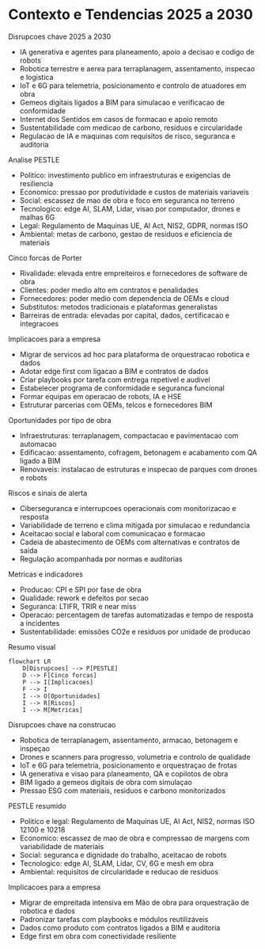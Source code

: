 # Contexto e Tendencias 2025 a 2030

Disrupcoes chave 2025 a 2030
- IA generativa e agentes para planeamento, apoio a decisao e codigo de robots
- Robotica terrestre e aerea para terraplanagem, assentamento, inspecao e logistica
- IoT e 6G para telemetria, posicionamento e controlo de atuadores em obra
- Gemeos digitais ligados a BIM para simulacao e verificacao de conformidade
- Internet dos Sentidos em casos de formacao e apoio remoto
- Sustentabilidade com medicao de carbono, residuos e circularidade
- Regulacao de IA e maquinas com requisitos de risco, seguranca e auditoria

Analise PESTLE
- Politico: investimento publico em infraestruturas e exigencias de resiliencia
- Economico: pressao por produtividade e custos de materiais variaveis
- Social: escassez de mao de obra e foco em seguranca no terreno
- Tecnologico: edge AI, SLAM, Lidar, visao por computador, drones e malhas 6G
- Legal: Regulamento de Maquinas UE, AI Act, NIS2, GDPR, normas ISO
- Ambiental: metas de carbono, gestao de residuos e eficiencia de materiais

Cinco forcas de Porter
- Rivalidade: elevada entre empreiteiros e fornecedores de software de obra
- Clientes: poder medio alto em contratos e penalidades
- Fornecedores: poder medio com dependencia de OEMs e cloud
- Substitutos: metodos tradicionais e plataformas generalistas
- Barreiras de entrada: elevadas por capital, dados, certificacao e integracoes

Implicacoes para a empresa
- Migrar de servicos ad hoc para plataforma de orquestracao robotica e dados
- Adotar edge first com ligacao a BIM e contratos de dados
- Criar playbooks por tarefa com entrega repetivel e audivel
- Estabelecer programa de conformidade e seguranca funcional
- Formar equipas em operacao de robots, IA e HSE
- Estruturar parcerias com OEMs, telcos e fornecedores BIM

Oportunidades por tipo de obra
- Infraestruturas: terraplanagem, compactacao e pavimentacao com automacao
- Edificacao: assentamento, cofragem, betonagem e acabamento com QA ligado a BIM
- Renovaveis: instalacao de estruturas e inspecao de parques com drones e robots

Riscos e sinais de alerta
- Ciberseguranca e interrupcoes operacionais com monitorizacao e resposta
- Variabilidade de terreno e clima mitigada por simulacao e redundancia
- Aceitacao social e laboral com comunicacao e formacao
- Cadeia de abastecimento de OEMs com alternativas e contratos de saida
- Regulação acompanhada por normas e auditorias

Metricas e indicadores
- Producao: CPI e SPI por fase de obra
- Qualidade: rework e defeitos por secao
- Seguranca: LTIFR, TRIR e near miss
- Operacao: percentagem de tarefas automatizadas e tempo de resposta a incidentes
- Sustentabilidade: emissões CO2e e residuos por unidade de producao

Resumo visual
```mermaid
flowchart LR
    D[Disrupcoes] --> P[PESTLE]
    D --> F[Cinco forcas]
    P --> I[Implicacoes]
    F --> I
    I --> O[Oportunidades]
    I --> R[Riscos]
    I --> M[Metricas]
```

Disrupcoes chave na construcao
- Robotica de terraplanagem, assentamento, armacao, betonagem e inspeçao
- Drones e scanners para progresso, volumetria e controlo de qualidade
- IoT e 6G para telemetria, posicionamento e orquestraçao de frotas
- IA generativa e visao para planeamento, QA e copilotos de obra
- BIM ligado a gemeos digitais de obra com simulaçao
- Pressao ESG com materiais, residuos e carbono monitorizados

PESTLE resumido
- Politico e legal: Regulamento de Maquinas UE, AI Act, NIS2, normas ISO 12100 e 10218
- Economico: escassez de mao de obra e compressao de margens com variabilidade de materiais
- Social: seguranca e dignidade do trabalho, aceitacao de robots
- Tecnologico: edge AI, SLAM, Lidar, CV, 6G e mesh em obra
- Ambiental: requisitos de circularidade e reducao de residuos

Implicacoes para a empresa
- Migrar de empreitada intensiva em Mão de obra para orquestração de robotica e dados
- Padronizar tarefas com playbooks e módulos reutilizáveis
- Dados como produto com contratos ligados a BIM e auditoria
- Edge first em obra com conectividade resiliente
